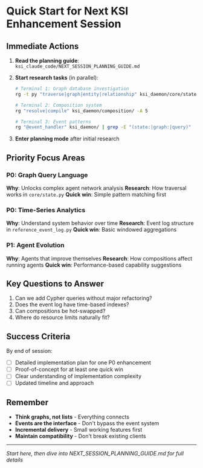 # Quick Start for Next KSI Enhancement Session

## Immediate Actions

1. **Read the planning guide**: `ksi_claude_code/NEXT_SESSION_PLANNING_GUIDE.md`

2. **Start research tasks** (in parallel):
   ```bash
   # Terminal 1: Graph database investigation
   rg -t py "traverse|graph|entity|relationship" ksi_daemon/core/state.py -A 5
   
   # Terminal 2: Composition system
   rg "resolve|compile" ksi_daemon/composition/ -A 5
   
   # Terminal 3: Event patterns
   rg "@event_handler" ksi_daemon/ | grep -E "(state:|graph:|query)"
   ```

3. **Enter planning mode** after initial research

## Priority Focus Areas

### P0: Graph Query Language
**Why**: Unlocks complex agent network analysis
**Research**: How traversal works in `core/state.py`
**Quick win**: Simple pattern matching first

### P0: Time-Series Analytics  
**Why**: Understand system behavior over time
**Research**: Event log structure in `reference_event_log.py`
**Quick win**: Basic windowed aggregations

### P1: Agent Evolution
**Why**: Agents that improve themselves
**Research**: How compositions affect running agents
**Quick win**: Performance-based capability suggestions

## Key Questions to Answer

1. Can we add Cypher queries without major refactoring?
2. Does the event log have time-based indexes?
3. Can compositions be hot-swapped?
4. Where do resource limits naturally fit?

## Success Criteria

By end of session:
- [ ] Detailed implementation plan for one P0 enhancement
- [ ] Proof-of-concept for at least one quick win
- [ ] Clear understanding of implementation complexity
- [ ] Updated timeline and approach

## Remember

- **Think graphs, not lists** - Everything connects
- **Events are the interface** - Don't bypass the event system  
- **Incremental delivery** - Small working features first
- **Maintain compatibility** - Don't break existing clients

---

*Start here, then dive into NEXT_SESSION_PLANNING_GUIDE.md for full details*